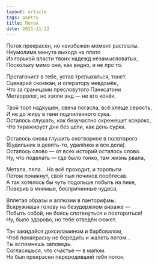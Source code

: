```yaml
---
layout: article
tags: poetry
title: Поток
date: 2021-11-22
---
```


Поток прекрасен, но неизбежен момент расплаты.<br>
Неумолима минута выхода на плато<br>
Из горькой власти твоих надежд незамысловатых,<br>
Поскольку мимо они, как видно, и не про то.<br>

Протагонист в тебе, устав трепыхаться, тонет.<br>
Сценарий скомкан, и оператору невдомёк,<br>
Что за границами пресловутого Панксатони<br>
Метеоролог, но хэппи энд — не его конёк.<br>

Твой торт надкушен, свеча погасла, всё хлеще серость,<br>
И не до жиру в тени подпиленного сука.<br>
Осталось слушать, как безучастно скрежещет ксерокс,<br>
Что тиражирует дни без цели, как день сурка.<br>

Осталось снова глушить снотворное в полвторого<br>
(Будильник в девять-то, удалёнка и все дела).<br>
Осталось слово — от всех историй осталось слово.<br>
Ну, что поделать — где было тонко, там жизнь рвала,<br>

Метала, пела... Но всё проходит, и торопыги<br>
Потом поникнут, свой пыл починов пообтесав.<br>
А так хотелось бы чуть подольше побыть на пике,<br>
Поверив в мнимые, беспричинные чудеса,<br>

Вплетая образы и аллюзии в панторифмы,<br>
Вскруживши голову на безудержном вираже —<br>
Побыть собой, не боясь споткнуться и повториться!<br>
Ну, было здорово, но тебе отведён сюжет.<br>

Так закидайся доксиламином и барбовалом,<br>
Чтоб понапрасну не бередить и жалеть потом...<br>
Ты вспомнишь заповедь.<br>
Согласишься, что счастье — в малом.<br>
Но был прекрасен переродивший тебя поток.
